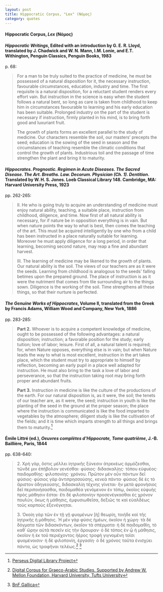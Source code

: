```yaml
---
layout: post
title: Hippocratic Corpus, "Lex" (Νόμος)
category: quotes
---
```


#### Hippocratic Corpus, *Lex* (Νόμος)

#### *Hippocratic Writings*, Edited with an introduction by G. E. R. Lloyd, translated by J. Chadwick and W. N. Mann, I.M. Lonie, and E.T. Withington, Penguin Classics, Penguin Books, 1983

p. 68:

> For a man to be truly suited to the practice of medicine, he must be possessed of a natural disposition for it, the necessary instruction, favourable circumstances, education, industry and time. The first requisite is a natural disposition, for a reluctant student renders every effort vain. But instruction in the science is easy when the student follows a natural bent, so long as care is taken from childhood to keep him in circumstances favourable to learning and his early education has been suitable. Prolonged industry on the part of the student is necessary if instruction, firmly planted in his mind, is to bring forth good and luxuriant fruit.
>
> The growth of plants forms an excellent parallel to the study of medicine. Our characters resemble the soil, our masters’ precepts the seed; education is the sowing of the seed in season and the circumstances of teaching resemble the climatic conditions that control the growth of plants. Industrious toil and the passage of time strengthen the plant and bring it to maturity.

#### *Hippocrates. Prognostic. Regimen in Acute Diseases. The Sacred Disease. The Art. Breaths. Law. Decorum. Physician (Ch. 1). Dentition*. Translated by W. H. S. Jones. Loeb Classical Library 148. Cambridge, MA: Harvard University Press, 1923

pp. 262-265:

> II. He who is going truly to acquire an understanding of medicine must enjoy natural ability, teaching, a suitable place, instruction from childhood, diligence, and time. Now first of all natural ability is necessary, for if nature be in opposition everything is in vain. But when nature points the way to what is best, then comes the teaching of the art. This must be acquired intelligently by one who from a child has been instructed in a place naturally suitable for learning. Moreover he must apply diligence for a long period, in order that learning, becoming second nature, may reap a fine and abundant harvest.
>
> III. The learning of medicine may be likened to the growth of plants. Our natural ability is the soil. The views of our teachers are as it were the seeds. Learning from childhood is analogous to the seeds' falling betimes upon the prepared ground. The place of instruction is as it were the nutriment that comes from tlie surrounding air to the things sown. Diligence is the working of the soil. Time strengthens all these things, so that their nurture is perfected.

#### *The Genuine Works of Hippocrates*, Volume II, translated from the Greek by Francis Adams, William Wood and Company, New York, 1886

pp. 283-285:

> **Part 2.** Whoever is to acquire a competent knowledge of medicine, ought to be possessed of the following advantages: a natural disposition; instruction; a favorable position for the study; early tuition; love of labor; leisure. First of all, a natural talent is required; for, when Nature opposes, everything else is in vain; but when Nature leads the way to what is most excellent, instruction in the art takes place, which the student must try to appropriate to himself by reflection, becoming an early pupil in a place well adapted for instruction. He must also bring to the task a love of labor and perseverance, so that the instruction taking root may bring forth proper and abundant fruits.
>
> **Part 3.** Instruction in medicine is like the culture of the productions of the earth. For our natural disposition is, as it were, the soil; the tenets of our teacher are, as it were, the seed; instruction in youth is like the planting of the seed in the ground at the proper season; the place where the instruction is communicated is like the food imparted to vegetables by the atmosphere; diligent study is like the cultivation of the fields; and it is time which imparts strength to all things and brings them to maturity.[^1]

[^1]: [Perseus Digital Library Project](http://www.perseus.tufts.edu/hopper/text.jsp?doc=Perseus%3Atext%3A1999.01.0248%3Atext%3DLex%3Asection%3D2)

#### Émile Littré (ed.), *Oeuvres complètes d'Hippocrate, Tome quatrième*, J.-B. Baillière, Paris, 1844

pp. 638-640:

> 2\. Χρὴ γὰρ, ὅστις μέλλει ἰητρικῆς ξύνεσιν ἀτρεκέως ἁρμόζεσθαι, τῶνδέ μιν ἐπήβολον γενέσθαι· φύσιος· διδασκαλίης· τόπου εὐφυέος· παιδομαθίης· φιλοπονίης· χρόνου. Πρῶτον μὲν οὖν πάντων δεῖ φύσιος· φύσιος γὰρ ἀντιπρησσούσης, κενεὰ πάντα· φύσιος δὲ ἐς τὸ ἄριστον ὁδηγεούσης, διδασκαλίη τέχνης γίνεται· ἣν μετὰ φρονήσιος δεῖ περιποιήσασθαι, παιδομαθέα γενόμενον ἐν τόπῳ, ὁκοῖος εὐφυὴς πρὸς μάθησιν ἔσται· ἔτι δὲ φιλοπονίην προσενέγκασθαι ἐς χρόνον πουλὺν, ὅκως ἡ μάθησις, ἐμφυσιωθεῖσα, δεξιῶς τε καὶ εὐαλδέως τοὺς καρποὺς ἐξενέγκηται.
>
> 3\. Ὁκοίη γὰρ τῶν ἐν τῇ γῇ φυομένων \[ἡ\] θεωρίη, τοιήδε καὶ τῆς ἰητρικῆς ἡ μάθησις. Ἡ μὲν γὰρ φύσις ἡμέων, ὁκοῖον ἡ χώρη· τὰ δὲ δόγματα τῶν διδασκόντων, ὁκοῖον τὰ σπέρματα· ἡ δὲ παιδομαθίη, τὸ καθ᾿ ὥρην αὐτὰ πεσεῖν εἰς τὴν ἄρουραν· ὁ δὲ τόπος ἐν ᾧ ἡ μάθησις, ὁκοῖον ἡ ἐκ τοῦ περιέχοντος ἠέρος τροφὴ γιγνομένη τοῖσι φυομένοισιν· ἡ δὲ φιλοπονίη, ἐργασίη· ὁ δὲ χρόνος ταῦτα ἐνισχύει πάντα, ὡς τραφῆναι τελέως.[^2] [^3]

[^2]: [Digital Corpus for Graeco-Arabic Studies. Supported by Andrew W. Mellon Foundation, Harvard University, Tufts University](https://www.graeco-arabic-studies.org/single-text/text/littre-146/page/638.html)

[^3]: [BnF Gallica](https://gallica.bnf.fr/ark:/12148/bpt6k62706777)